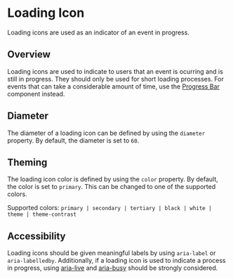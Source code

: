 # Loading Icon
Loading icons are used as an indicator of an event in progress.

## Overview
Loading icons are used to indicate to users that an event is ocurring and is still in progress. They should only be used for short loading processes. For events that can take a considerable amount of time, use the [Progress Bar](../progress-bar/README.md) component instead.

## Diameter
The diameter of a loading icon can be defined by using the `diameter` property. By default, the diameter is set to `60`.

<design-land-example-viewer-container example="loading-icon-diameter"></design-land-example-viewer-container>

## Theming
The loading icon color is defined by using the `color` property. By default, the color is set to `primary`. This can be changed to one of the supported colors.

Supported colors: `primary | secondary | tertiary | black | white | theme | theme-contrast`

<design-land-example-viewer-container example="loading-icon-color"></design-land-example-viewer-container>

## Accessibility
Loading icons should be given meaningful labels by using `aria-label` or `aria-labelledby`. Additionally, if a loading icon is used to indicate a process in progress, using [aria-live](https://www.w3.org/TR/wai-aria-1.0/states_and_properties#aria-live) and [aria-busy](https://www.w3.org/TR/wai-aria-1.0/states_and_properties#aria-busy") should be strongly considered.
